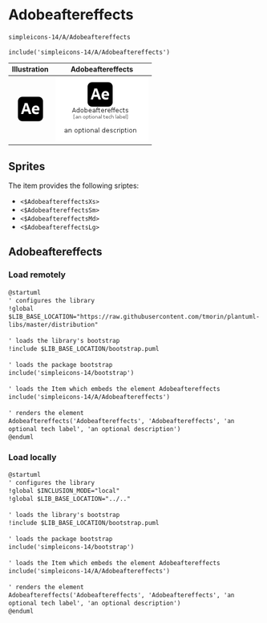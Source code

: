 # Adobeaftereffects


```text
simpleicons-14/A/Adobeaftereffects
```

```text
include('simpleicons-14/A/Adobeaftereffects')
```



| Illustration | Adobeaftereffects |
| :---: | :---: |
| ![illustration for Illustration](../../simpleicons-14/A/Adobeaftereffects.png) | ![illustration for Adobeaftereffects](../../simpleicons-14/A/Adobeaftereffects.Local.png) |



## Sprites
The item provides the following sriptes:

- `<$AdobeaftereffectsXs>`
- `<$AdobeaftereffectsSm>`
- `<$AdobeaftereffectsMd>`
- `<$AdobeaftereffectsLg>`





## Adobeaftereffects

### Load remotely
```plantuml
@startuml
' configures the library
!global $LIB_BASE_LOCATION="https://raw.githubusercontent.com/tmorin/plantuml-libs/master/distribution"

' loads the library's bootstrap
!include $LIB_BASE_LOCATION/bootstrap.puml

' loads the package bootstrap
include('simpleicons-14/bootstrap')

' loads the Item which embeds the element Adobeaftereffects
include('simpleicons-14/A/Adobeaftereffects')

' renders the element
Adobeaftereffects('Adobeaftereffects', 'Adobeaftereffects', 'an optional tech label', 'an optional description')
@enduml
```

### Load locally
```plantuml
@startuml
' configures the library
!global $INCLUSION_MODE="local"
!global $LIB_BASE_LOCATION="../.."

' loads the library's bootstrap
!include $LIB_BASE_LOCATION/bootstrap.puml

' loads the package bootstrap
include('simpleicons-14/bootstrap')

' loads the Item which embeds the element Adobeaftereffects
include('simpleicons-14/A/Adobeaftereffects')

' renders the element
Adobeaftereffects('Adobeaftereffects', 'Adobeaftereffects', 'an optional tech label', 'an optional description')
@enduml
```

